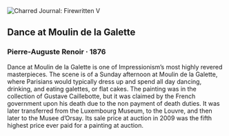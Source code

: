 <div class="artwork-of-the-day">
  <div class="container">
    <div class="img-wrapper">
      <img
        src="https://uploads6.wikiart.org/images/pierre-auguste-renoir/ball-at-the-moulin-de-la-galette-1876(1).jpg!Large.jpg"
        alt="Charred Journal: Firewritten V" />
    </div>
    <div class="artwork-detail">
      <div class="artwork-origin"> 
        <h2 class="artwork-name">Dance at Moulin de la Galette</h2>
        <h3 class="artist">
          Pierre-Auguste Renoir
                    ·  1876
        </h3>
      </div>
      <p class="description">
        <span class="artwork-description-text ng-binding" ng-bind-html="viewModel.ArtworkOfTheDay.Description | unsafe">Dance at Moulin de la Galette  is one of Impressionism’s most highly revered masterpieces. The scene is of a Sunday afternoon at Moulin de la Galette, where Parisians would typically dress up and spend all day dancing, drinking, and eating galettes, or flat cakes. The painting was in the collection of Gustave Caillebotte, but it was claimed by the French government upon his death due to the non payment of death duties. It was later transferred from the Luxembourg Museum, to the Louvre, and then later to the Musee d’Orsay. Its sale price at auction in 2009 was the fifth highest price ever paid for a painting at auction. </span>
                        <div class="text-shadow-container" ng-show="showShadow" style=""></div>
      </p>
    </div>
  </div>

</div>
